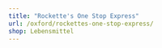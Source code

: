 ```yaml
---
title: "Rockette's One Stop Express"
url: /oxford/rockettes-one-stop-express/
shop: Lebensmittel
---
```

